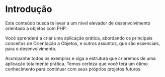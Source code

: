 # Introdução

Este conteúdo busca te levar a um nível elevador de desenvolvimento orientado a objetos com PHP.

Você aprenderá a criar uma aplicação prática, abordando os principais conceitos de Orientação a Objetos, e outros assuntos, que são essenciais, para o desenvolvimento.

Acompanhe todos os exemplos e siga a estrutura que criaremos de uma aplicação totalmente prática. Temos certeza que você terá um ótimo conhecimento para continuar com seus próprios projetos futuros.